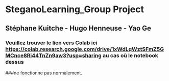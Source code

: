# SteganoLearning_Group Project
## Stéphane Kuitche - Hugo Henneuse - Yao Ge

### Veuillez trouver le lien vers Colab ici https://colab.research.google.com/drive/1xWdLqWztSFmZ5GMCnce8Ri44TnZn9aw3?usp=sharing au cas où le notebook dessus 
###ne fonctionne pas normalement.
